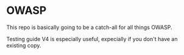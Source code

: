 # OWASP

This repo is basically going to be a catch-all for all things OWASP. 

Testing guide V4 is especially useful, expecially if you don't have an existing copy.
